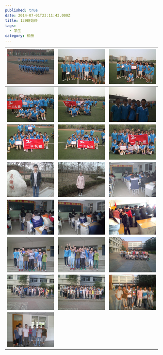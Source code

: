 ```yaml
---
published: true
date: 2014-07-01T23:11:43.000Z
title: 139班始终
tags:
  - 学生
category: 相册
---
```


| ![1](/source/images/2014/07/139fuguang/1.jpg)   | ![2](/source/images/2014/07/139fuguang/2.jpg)   | ![3](/source/images/2014/07/139fuguang/3.jpg)   |
|-------------------------------------------|-------------------------------------------|-------------------------------------------|
| ![4](/source/images/2014/07/139fuguang/4.jpg)   | ![5](/source/images/2014/07/139fuguang/5.jpg)   | ![6](/source/images/2014/07/139fuguang/6.jpg)   |
| ![7](/source/images/2014/07/139fuguang/7.jpg)   | ![8](/source/images/2014/07/139fuguang/8.jpg)   | ![9](/source/images/2014/07/139fuguang/9.jpg)   |
| ![10](/source/images/2014/07/139fuguang/10.jpg) | ![11](/source/images/2014/07/139fuguang/11.jpg) | ![12](/source/images/2014/07/139fuguang/12.jpg) |
| ![13](/source/images/2014/07/139fuguang/13.jpg) | ![14](/source/images/2014/07/139fuguang/14.jpg) | ![15](/source/images/2014/07/139fuguang/15.jpg) |
| ![16](/source/images/2014/07/139fuguang/16.jpg) | ![17](/source/images/2014/07/139fuguang/17.jpg) | ![18](/source/images/2014/07/139fuguang/18.jpg) |
| ![19](/source/images/2014/07/139fuguang/19.jpg) | ![20](/source/images/2014/07/139fuguang/20.jpg) | ![21](/source/images/2014/07/139fuguang/21.jpg) |
| ![22](/source/images/2014/07/139fuguang/22.jpg) |                                           |                                           |
